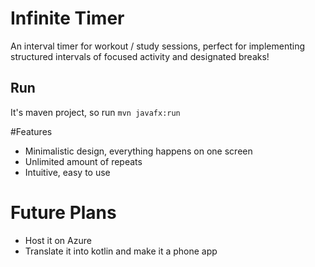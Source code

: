 # Infinite Timer 
An interval timer for workout / study sessions, perfect for implementing structured intervals of focused activity and designated breaks!

## Run
It's maven project, so run `mvn javafx:run`

#Features
- Minimalistic design, everything happens on one screen
- Unlimited amount of repeats 
- Intuitive, easy to use

# Future Plans
- Host it on Azure
- Translate it into kotlin and make it a phone app
